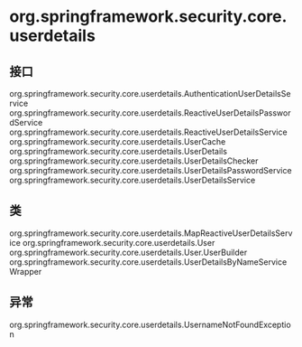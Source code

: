 # org.springframework.security.core.userdetails

## 接口

org.springframework.security.core.userdetails.AuthenticationUserDetailsService<T extends Authentication>
org.springframework.security.core.userdetails.ReactiveUserDetailsPasswordService
org.springframework.security.core.userdetails.ReactiveUserDetailsService
org.springframework.security.core.userdetails.UserCache
org.springframework.security.core.userdetails.UserDetails
org.springframework.security.core.userdetails.UserDetailsChecker
org.springframework.security.core.userdetails.UserDetailsPasswordService
org.springframework.security.core.userdetails.UserDetailsService

## 类

org.springframework.security.core.userdetails.MapReactiveUserDetailsService
org.springframework.security.core.userdetails.User
org.springframework.security.core.userdetails.User.UserBuilder
org.springframework.security.core.userdetails.UserDetailsByNameServiceWrapper<T extends Authentication>

## 异常

org.springframework.security.core.userdetails.UsernameNotFoundException




